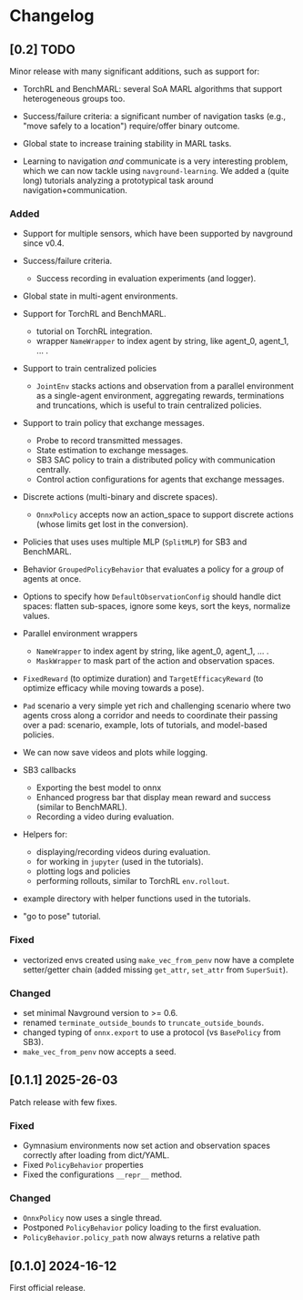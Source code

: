# Changelog

## [0.2] TODO

Minor release with many significant additions, such as support for:

- TorchRL and BenchMARL: several SoA MARL algorithms that support heterogeneous groups too.

- Success/failure criteria: a significant number of navigation tasks (e.g., "move safely to a location") require/offer binary outcome.

- Global state to increase training stability in MARL tasks.

- Learning to navigation *and* communicate is a very interesting problem, which we can now tackle using `navground-learning`. We added a (quite long) tutorials analyzing a prototypical task around navigation+communication. 

### Added

- Support for multiple sensors, which have been supported by navground since v0.4.

- Success/failure criteria.
	- Success recording in evaluation experiments (and logger).

- Global state in multi-agent environments.

- Support for TorchRL and BenchMARL.
	- tutorial on TorchRL integration.
	- wrapper `NameWrapper` to index agent by string, like agent_0, agent_1, ... .

- Support to train centralized policies
	- `JointEnv` stacks actions and observation from a parallel environment as a single-agent environment, aggregating rewards, terminations and truncations, which is useful to train centralized policies. 

- Support to train policy that exchange messages.
	- Probe to record transmitted messages.
	- State estimation to exchange messages.
	- SB3 SAC policy to train a distributed policy with communication centrally.
	- Control action configurations for agents that exchange messages.

- Discrete actions (multi-binary and discrete spaces).
	- `OnnxPolicy` accepts now an action_space to support discrete actions (whose limits get lost in the conversion).

- Policies that uses uses multiple MLP (`SplitMLP`) for SB3 and BenchMARL.

- Behavior `GroupedPolicyBehavior` that evaluates a policy for a *group* of agents at once.

- Options to specify how `DefaultObservationConfig` should handle dict spaces: flatten sub-spaces, ignore some keys, sort the keys, normalize values. 

- Parallel environment wrappers
	- `NameWrapper` to index agent by string, like agent_0, agent_1, ... .
	- `MaskWrapper` to mask part of the action and observation spaces.

- `FixedReward` (to optimize duration) and `TargetEfficacyReward` (to optimize efficacy while moving towards a pose).

- `Pad` scenario a very simple yet rich and challenging scenario where two agents cross along a corridor and needs to coordinate their passing over a pad: scenario, example, lots of tutorials, and model-based policies.

- We can now save videos and plots while logging.

- SB3 callbacks 
	- Exporting the best model to onnx
	- Enhanced progress bar  that display mean reward and success (similar to BenchMARL).
	- Recording a video during evaluation.

- Helpers for:
	- displaying/recording videos during evaluation.
	- for working in `jupyter` (used in the tutorials).
	- plotting logs and policies
	- performing rollouts, similar to TorchRL `env.rollout`.

- example directory with helper functions used in the tutorials.

- "go to pose" tutorial.

### Fixed

- vectorized envs created using `make_vec_from_penv` now have a complete setter/getter chain (added missing `get_attr`, `set_attr` from `SuperSuit`).

### Changed

- set minimal Navground version to >= 0.6.
- renamed `terminate_outside_bounds` to `truncate_outside_bounds`.
- changed typing of `onnx.export` to use a protocol (vs `BasePolicy` from SB3).
- `make_vec_from_penv` now accepts a seed.


## [0.1.1] 2025-26-03

Patch release with few fixes.

### Fixed

- Gymnasium environments now set action and observation spaces correctly after loading from dict/YAML.
- Fixed `PolicyBehavior` properties
- Fixed the configurations `__repr__` method.

### Changed

- `OnnxPolicy` now uses a single thread.
- Postponed `PolicyBehavior` policy loading to the first evaluation.
- `PolicyBehavior.policy_path` now always returns a relative path

## [0.1.0] 2024-16-12

First official release.
